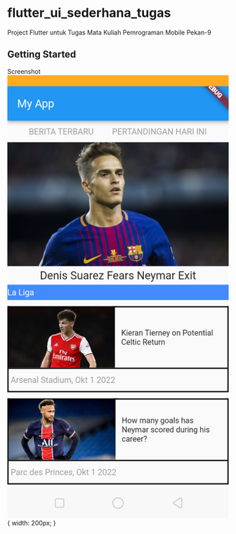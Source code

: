 # flutter_ui_sederhana_tugas

Project Flutter untuk Tugas Mata Kuliah Pemrograman Mobile Pekan-9

## Getting Started

Screenshot
![Screenshot](https://github.com/onynovianti/flutter_ui_sederhana_tugas/blob/c19acc8e041d0415cccb2375503962ed22d58f27/assets/Screenshot_2022-11-01-19-46-02-89.png "Screenshot Footbal News") { width: 200px; }
